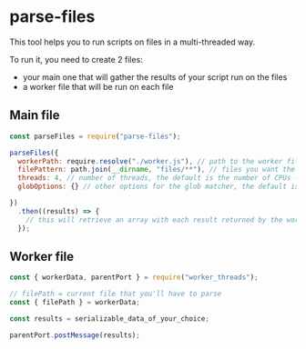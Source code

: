 # parse-files

This tool helps you to run scripts on files in a multi-threaded way.

To run it, you need to create 2 files:
- your main one that will gather the results of your script run on the files
- a worker file that will be run on each file

## Main file

```javascript
const parseFiles = require("parse-files");

parseFiles({
  workerPath: require.resolve("./worker.js"), // path to the worker file, we recommend to use absolute path to avoid issues with the cwd
  filePattern: path.join(__dirname, "files/**"), // files you want the worker to be applied on, it uses glob under the hood
  threads: 4, // number of threads, the default is the number of CPUs - 1,
  globOptions: {} // other options for the glob matcher, the default is "{ nodir: true }"

})
  .then((results) => {
    // this will retrieve an array with each result returned by the worker file
  });
```

## Worker file

```javascript
const { workerData, parentPort } = require("worker_threads");

// filePath = current file that you'll have to parse
const { filePath } = workerData;

const results = serializable_data_of_your_choice;

parentPort.postMessage(results);
```
